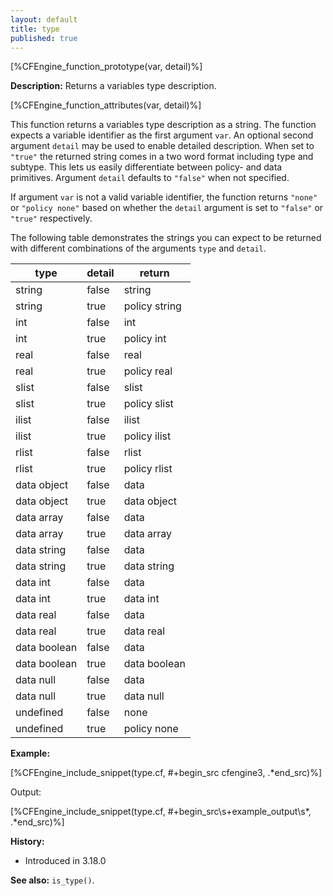 ```yaml
---
layout: default
title: type
published: true
---
```


[%CFEngine_function_prototype(var, detail)%]

**Description:** Returns a variables type description.

[%CFEngine_function_attributes(var, detail)%]

This function returns a variables type description as a string. The function
expects a variable identifier as the first argument `var`. An optional second
argument `detail` may be used to enable detailed description. When set to
`"true"` the returned string comes in a two word format including type and
subtype. This lets us easily
differentiate between policy- and data primitives. Argument `detail` defaults
to `"false"` when not specified.

If argument `var` is not a valid variable identifier, the function returns
`"none"` or `"policy none"` based on whether the `detail` argument is
set to `"false"` or `"true"` respectively.

The following table demonstrates the strings you can expect to be returned
with different combinations of the arguments `type` and `detail`.

| type         | detail | return        |
|--------------|--------|---------------|
| string       | false  | string        |
| string       | true   | policy string |
| int          | false  | int           |
| int          | true   | policy int    |
| real         | false  | real          |
| real         | true   | policy real   |
| slist        | false  | slist         |
| slist        | true   | policy slist  |
| ilist        | false  | ilist         |
| ilist        | true   | policy ilist  |
| rlist        | false  | rlist         |
| rlist        | true   | policy rlist  |
| data object  | false  | data          |
| data object  | true   | data object   |
| data array   | false  | data          |
| data array   | true   | data array    |
| data string  | false  | data          |
| data string  | true   | data string   |
| data int     | false  | data          |
| data int     | true   | data int      |
| data real    | false  | data          |
| data real    | true   | data real     |
| data boolean | false  | data          |
| data boolean | true   | data boolean  |
| data null    | false  | data          |
| data null    | true   | data null     |
| undefined    | false  | none          |
| undefined    | true   | policy none   |

**Example:**

[%CFEngine_include_snippet(type.cf, #\+begin_src cfengine3, .*end_src)%]

Output:

[%CFEngine_include_snippet(type.cf, #\+begin_src\s+example_output\s*, .*end_src)%]

**History:**

* Introduced in 3.18.0

**See also:** `is_type()`.
